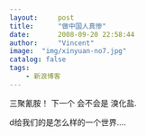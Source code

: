 ```yaml
---
layout:     post
title:      "做中国人真惨"
date:       2008-09-20 22:58:44
author:     "Vincent"
image:  "img/xinyuan-no7.jpg"
catalog: false
tags:
    - 新浪博客
---
```



三聚氰胺！ 下一个 会不会是 溴化盐.

d给我们的是怎么样的一个世界....



